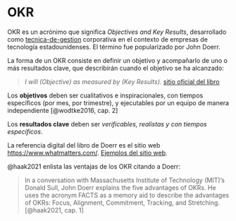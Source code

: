 # OKR

OKR es un acrónimo que significa *Objectives and Key Results*, desarrollado como [tecnica-de-gestion](tecnica-de-gestion.md) corporativa en el contexto de empresas de tecnología estadounidenses. El término fue popularizado por John Doerr.

La forma de un OKR consiste en definir un objetivo y acompañarlo de uno o más resultados clave, que describirán cuando el objetivo se ha alcanzado:

 >
 > *I will (Objective) as measured by (Key Results).* [sitio oficial del libro](https://www.whatmatters.com/faqs/okr-meaning-definition-example)

Los **objetivos** deben ser cualitativos e inspiracionales, con tiempos específicos (por mes, por trimestre), y ejecutables por un equipo de manera independiente [@wodtke2016, cap. 2]

Los **resultados clave** deben ser *verificables, realistas y con tiempos específicos*.

La referencia digital del libro de Doerr es el sitio web <https://www.whatmatters.com/>. [Ejemplos del sitio web](https://www.whatmatters.com/get-examples).

@haak2021 enlista las ventajas de los OKR citando a Doerr:

 >
 > In a conversation with Massachusetts Institute of Technology (MIT)’s Donald Sull, John Doerr explains the five advantages of OKRs. He uses the acronym FACTS as a memory aid to describe the advantages of OKRs: Focus, Alignment, Commitment, Tracking, and Stretching. [@haak2021, cap. 1]
